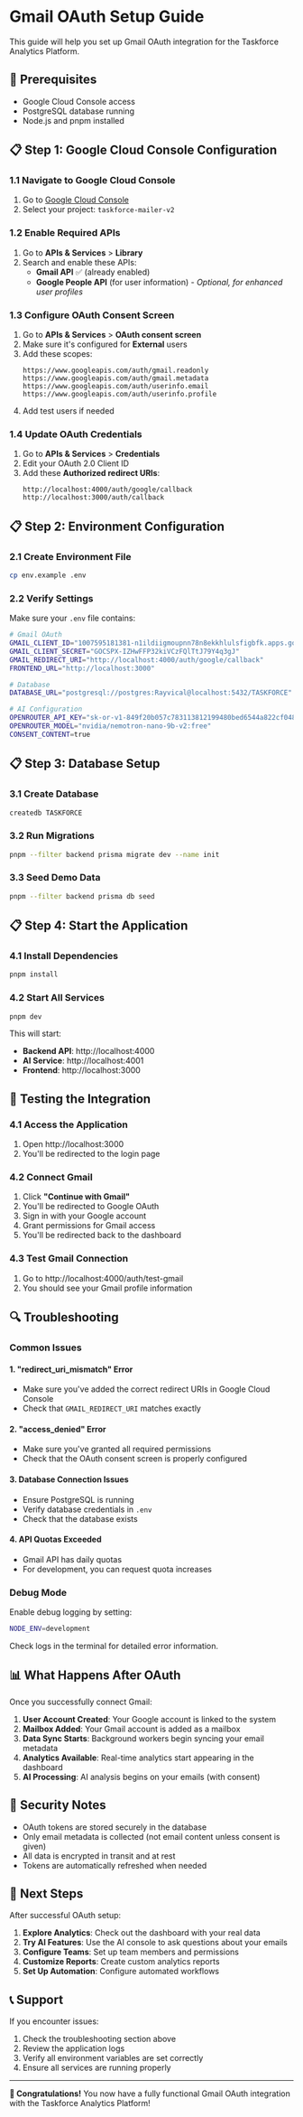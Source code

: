 # Gmail OAuth Setup Guide

This guide will help you set up Gmail OAuth integration for the Taskforce Analytics Platform.

## 🔧 Prerequisites

- Google Cloud Console access
- PostgreSQL database running
- Node.js and pnpm installed

## 📋 Step 1: Google Cloud Console Configuration

### 1.1 Navigate to Google Cloud Console
1. Go to [Google Cloud Console](https://console.cloud.google.com/)
2. Select your project: `taskforce-mailer-v2`

### 1.2 Enable Required APIs
1. Go to **APIs & Services** > **Library**
2. Search and enable these APIs:
   - **Gmail API** ✅ (already enabled)
   - **Google People API** (for user information) - *Optional, for enhanced user profiles*

### 1.3 Configure OAuth Consent Screen
1. Go to **APIs & Services** > **OAuth consent screen**
2. Make sure it's configured for **External** users
3. Add these scopes:
   ```
   https://www.googleapis.com/auth/gmail.readonly
   https://www.googleapis.com/auth/gmail.metadata
   https://www.googleapis.com/auth/userinfo.email
   https://www.googleapis.com/auth/userinfo.profile
   ```
4. Add test users if needed

### 1.4 Update OAuth Credentials
1. Go to **APIs & Services** > **Credentials**
2. Edit your OAuth 2.0 Client ID
3. Add these **Authorized redirect URIs**:
   ```
   http://localhost:4000/auth/google/callback
   http://localhost:3000/auth/callback
   ```

## 📋 Step 2: Environment Configuration

### 2.1 Create Environment File
```bash
cp env.example .env
```

### 2.2 Verify Settings
Make sure your `.env` file contains:
```bash
# Gmail OAuth
GMAIL_CLIENT_ID="1007595181381-n1ildiigmoupnn78n8ekkhlulsfigbfk.apps.googleusercontent.com"
GMAIL_CLIENT_SECRET="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"
GMAIL_REDIRECT_URI="http://localhost:4000/auth/google/callback"
FRONTEND_URL="http://localhost:3000"

# Database
DATABASE_URL="postgresql://postgres:Rayvical@localhost:5432/TASKFORCE"

# AI Configuration
OPENROUTER_API_KEY="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"
OPENROUTER_MODEL="nvidia/nemotron-nano-9b-v2:free"
CONSENT_CONTENT=true
```

## 📋 Step 3: Database Setup

### 3.1 Create Database
```bash
createdb TASKFORCE
```

### 3.2 Run Migrations
```bash
pnpm --filter backend prisma migrate dev --name init
```

### 3.3 Seed Demo Data
```bash
pnpm --filter backend prisma db seed
```

## 📋 Step 4: Start the Application

### 4.1 Install Dependencies
```bash
pnpm install
```

### 4.2 Start All Services
```bash
pnpm dev
```

This will start:
- **Backend API**: http://localhost:4000
- **AI Service**: http://localhost:4001
- **Frontend**: http://localhost:3000

## 🚀 Testing the Integration

### 4.1 Access the Application
1. Open http://localhost:3000
2. You'll be redirected to the login page

### 4.2 Connect Gmail
1. Click **"Continue with Gmail"**
2. You'll be redirected to Google OAuth
3. Sign in with your Google account
4. Grant permissions for Gmail access
5. You'll be redirected back to the dashboard

### 4.3 Test Gmail Connection
1. Go to http://localhost:4000/auth/test-gmail
2. You should see your Gmail profile information

## 🔍 Troubleshooting

### Common Issues

#### 1. "redirect_uri_mismatch" Error
- Make sure you've added the correct redirect URIs in Google Cloud Console
- Check that `GMAIL_REDIRECT_URI` matches exactly

#### 2. "access_denied" Error
- Make sure you've granted all required permissions
- Check that the OAuth consent screen is properly configured

#### 3. Database Connection Issues
- Ensure PostgreSQL is running
- Verify database credentials in `.env`
- Check that the database exists

#### 4. API Quotas Exceeded
- Gmail API has daily quotas
- For development, you can request quota increases

### Debug Mode

Enable debug logging by setting:
```bash
NODE_ENV=development
```

Check logs in the terminal for detailed error information.

## 📊 What Happens After OAuth

Once you successfully connect Gmail:

1. **User Account Created**: Your Google account is linked to the system
2. **Mailbox Added**: Your Gmail account is added as a mailbox
3. **Data Sync Starts**: Background workers begin syncing your email metadata
4. **Analytics Available**: Real-time analytics start appearing in the dashboard
5. **AI Processing**: AI analysis begins on your emails (with consent)

## 🔐 Security Notes

- OAuth tokens are stored securely in the database
- Only email metadata is collected (not email content unless consent is given)
- All data is encrypted in transit and at rest
- Tokens are automatically refreshed when needed

## 🎯 Next Steps

After successful OAuth setup:

1. **Explore Analytics**: Check out the dashboard with your real data
2. **Try AI Features**: Use the AI console to ask questions about your emails
3. **Configure Teams**: Set up team members and permissions
4. **Customize Reports**: Create custom analytics reports
5. **Set Up Automation**: Configure automated workflows

## 📞 Support

If you encounter issues:

1. Check the troubleshooting section above
2. Review the application logs
3. Verify all environment variables are set correctly
4. Ensure all services are running properly

---

**🎉 Congratulations!** You now have a fully functional Gmail OAuth integration with the Taskforce Analytics Platform!
